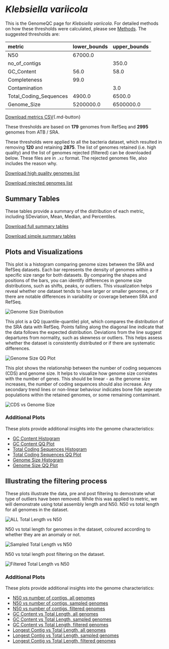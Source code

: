 # *Klebsiella variicola*

This is the GenomeQC page for *Klebsiella variicola*. For detailed methods on how these thresholds were calculated, please see [Methods](../../methods.md).
The suggested thresholds are: 

| metric                 | lower_bounds   | upper_bounds   |
|:-----------------------|:---------------|:---------------|
| N50                    | 67000.0        |                |
| no_of_contigs          |                | 350.0          |
| GC_Content             | 56.0           | 58.0           |
| Completeness           | 99.0           |                |
| Contamination          |                | 3.0            |
| Total_Coding_Sequences | 4900.0         | 6500.0         |
| Genome_Size            | 5200000.0      | 6500000.0      |

[Download metrics CSV](Klebsiella_variicola_metrics.csv){.md-button}


These thresholds are based on **179** genomes from RefSeq and **2995** genomes from ATB / SRA.

These thresholds were applied to all the bacteria dataset, which resulted in removing **120** and retaining **2875**.
The list of genomes retained (i.e. high quality) and the list of genomes rejected (filtered) can be downloaded below. These files are in `.xz` format. The rejected genomes file, also includes the reason why.

[Download high quality genomes list](Klebsiella_variicola_high_quality_genomes.csv.xz)


[Download rejected genomes list](Klebsiella_variicola_filtered_out_genomes.csv.xz)



## Summary Tables
These tables provide a summary of the distribution of each metric, including SDeviation, Mean, Median, and Percentiles.

[Download full summary tables](summary.csv)

[Download simple summary tables](selected_summary.csv)

## Plots and Visualizations

This plot is a histogram comparing genome sizes between the SRA and RefSeq datasets. Each bar represents the density of genomes within a specific size range for both datasets. By comparing the shapes and positions of the bars, you can identify differences in genome size distributions, such as shifts, peaks, or outliers. This visualization helps reveal whether one dataset tends to have larger or smaller genomes, or if there are notable differences in variability or coverage between SRA and RefSeq.

![Genome Size Distribution](Genome_Size_refseq_histogram_kde.png)

This plot is a QQ (quantile-quantile) plot, which compares the distribution of the SRA data with RefSeq. Points falling along the diagonal line indicate that the data follows the expected distribution. Deviations from the line suggest departures from normality, such as skewness or outliers. This helps assess whether the dataset is consistently distributed or if there are systematic differences.

![Genome Size QQ Plot](Genome_Size_refseq_qqplot.png)

This plot shows the relationship between the number of coding sequences (CDS) and genome size. It helps to visualize how genome size correlates with the number of genes. This should be linear - as the genome size increases, the number of coding sequences should also increase. Any secondary trend lines or non-linear behaviour indicates bone fide seperate populations within the retained genomes, or some remaining contaminant. 

![CDS vs Genome Size](Klebsiella_variicola_CDS_vs_Genome_Size.png)

### Additional Plots

These plots provide additional insights into the genome characteristics:

- [GC Content Histogram](GC_Content_refseq_histogram_kde.png)
- [GC Content QQ Plot](GC_Content_refseq_qqplot.png)
- [Total Coding Sequences Histogram](Total_Coding_Sequences_refseq_histogram_kde.png)
- [Total Coding Sequences QQ Plot](Total_Coding_Sequences_refseq_qqplot.png)
- [Genome Size Histogram](Genome_Size_refseq_histogram_kde.png)
- [Genome Size QQ Plot](Genome_Size_refseq_qqplot.png)
## Illustrating the filtering process
These plots illustrate the data, pre and post filtering to demostrate what type of outliers have been removed. While this was applied to metric, we will demonstrate using total assembly length and N50.
N50 vs total length for all genomes in the dataset.

![ALL Total Length vs N50](Klebsiella_variicola_all_total_length_N50.png)

N50 vs total length for genomes in the dataset, coloured according to whether they are an anomaly or not.

![Sampled Total Length vs N50](Klebsiella_variicola_sample_total_length_N50.png)

N50 vs total length post filtering on the dataset.

![Filtered Total Length vs N50](Klebsiella_variicola_filt_total_length_N50.png)

### Additional Plots

These plots provide additional insights into the genome characteristics:

- [N50 vs number of contigs, all genomes](Klebsiella_variicola_all_N50_number.png)
- [N50 vs number of contigs, sampled genomes](Klebsiella_variicola_sample_N50_number.png)
- [N50 vs number of contigs, filtered genomes](Klebsiella_variicola_filt_N50_number.png)
- [GC Content vs Total Length, all genomes](Klebsiella_variicola_all_total_length_GC_Content.png)
- [GC Content vs Total Length, sampled genomes](Klebsiella_variicola_sample_total_length_GC_Content.png)
- [GC Content vs Total Length, filtered genomes](Klebsiella_variicola_filt_total_length_GC_Content.png)
- [Longest Contig vs Total Length, all genomes](Klebsiella_variicola_all_total_length_longest.png)
- [Longest Contig vs Total Length, sampled genomes](Klebsiella_variicola_sample_total_length_longest.png)
- [Longest Contig vs Total Length, filtered genomes](Klebsiella_variicola_filt_total_length_longest.png)

